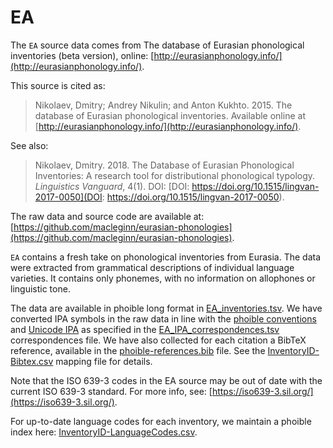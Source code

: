 # EA

The `EA` source data comes from The database of Eurasian phonological inventories (beta version), online: [http://eurasianphonology.info/](http://eurasianphonology.info/).

This source is cited as:

> Nikolaev, Dmitry; Andrey Nikulin; and Anton Kukhto. 2015. The database of Eurasian phonological inventories. Available online at [http://eurasianphonology.info/](http://eurasianphonology.info/).

See also:

> Nikolaev, Dmitry. 2018. The Database of Eurasian Phonological Inventories: A research tool for distributional phonological typology. _Linguistics Vanguard_, 4(1). DOI: [DOI: https://doi.org/10.1515/lingvan-2017-0050](DOI: https://doi.org/10.1515/lingvan-2017-0050).

The raw data and source code are available at: [https://github.com/macleginn/eurasian-phonologies](https://github.com/macleginn/eurasian-phonologies).

`EA` contains a fresh take on phonological inventories from Eurasia. The data were extracted from grammatical descriptions of individual language varieties. It contains only phonemes, with no information on allophones or linguistic tone.

The data are available in phoible long format in [EA_inventories.tsv](EA_inventories.tsv). We have converted IPA symbols in the raw data in line with the [phoible conventions](http://phoible.github.io/conventions/) and [Unicode IPA](http://langsci-press.org/catalog/book/176) as specified in the [EA_IPA_correspondences.tsv](EA_IPA_correspondences.tsv) correspondences file. We have also collected for each citation a BibTeX reference, available in the [phoible-references.bib](../../data/phoible-references.bib) file. See the [InventoryID-Bibtex.csv](../../mappings/InventoryID-Bibtex.csv) mapping file for details.

Note that the ISO 639-3 codes in the EA source may be out of date with the current ISO 639-3 standard. For more info, see: [https://iso639-3.sil.org/](https://iso639-3.sil.org/).

For up-to-date language codes for each inventory, we maintain a phoible index here:
[InventoryID-LanguageCodes.csv](../../mappings/InventoryID-LanguageCodes.csv).
